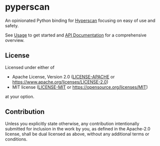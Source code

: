 # pyperscan

An opinionated Python binding for [Hyperscan](http://hyperscan.io) focusing on easy of
use and safety.

See [Usage](docs/usage.md) to get started and [API Documentation](docs/api.md) for a comprehensive
overview.


## License

Licensed under either of

- Apache License, Version 2.0
  ([LICENSE-APACHE](LICENSE-APACHE) or <https://www.apache.org/licenses/LICENSE-2.0>)
- MIT license
  ([LICENSE-MIT](LICENSE-MIT) or <https://opensource.org/licenses/MIT>)

at your option.

## Contribution

Unless you explicitly state otherwise, any contribution intentionally submitted
for inclusion in the work by you, as defined in the Apache-2.0 license, shall be
dual licensed as above, without any additional terms or conditions.
